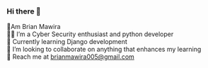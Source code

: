 ### Hi there 👋

👋Am Brian Mawira<br/>
:technologist: I’m a Cyber Security enthusiast and python developer</br>
:notebook: Currently learning Django development</br>
:money_with_wings: I’m looking to collaborate on anything that enhances my learning<br/>
:email: Reach me at brianmawira005@gmail.com<br/>
